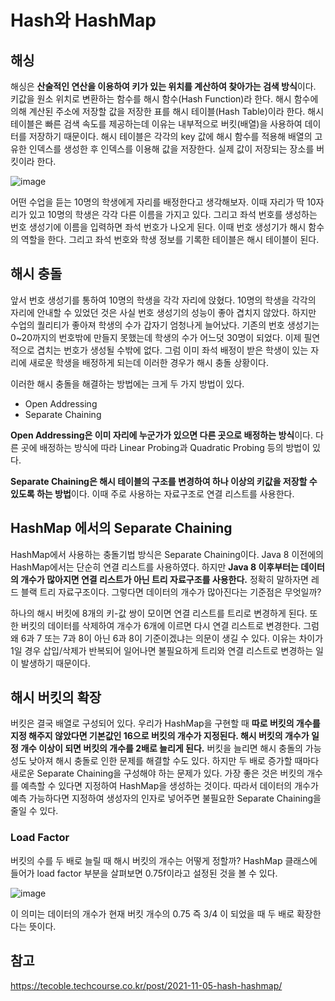 # Hash와 HashMap


## 해싱

해싱은 **산술적인 연산을 이용하여 키가 있는 위치를 계산하여 찾아가는 검색 방식**이다. 키값을 원소 위치로 변환하는 함수를 해시 함수(Hash Function)라 한다. 해시 함수에 의해 계산된 주소에 저장할 값을 저장한 표를 해시 테이블(Hash Table)이라 한다. 해시 테이블은 빠른 검색 속도를 제공하는데 이유는 내부적으로 버킷(배열)을 사용하여 데이터를 저장하기 때문이다. 해시 테이블은 각각의 key 값에 해시 함수를 적용해 배열의 고유한 인덱스를 생성한 후 인덱스를 이용해 값을 저장한다. 실제 값이 저장되는 장소를 버킷이라 한다.

![image](https://user-images.githubusercontent.com/63634505/140446636-2d26f699-3b5d-495e-8439-f2d8d29adbc0.png)

어떤 수업을 듣는 10명의 학생에게 자리를 배정한다고 생각해보자. 이때 자리가 딱 10자리가 있고 10명의 학생은 각각 다른 이름을 가지고 있다. 그리고 좌석 번호를 생성하는 번호 생성기에 이름을 입력하면 좌석 번호가 나오게 된다. 이때 번호 생성기가 해시 함수의 역할을 한다. 그리고 좌석 번호와 학생 정보를 기록한 테이블은 해시 테이블이 된다.

## 해시 충돌

앞서 번호 생성기를 통하여 10명의 학생을 각각 자리에 앉혔다. 10명의 학생을 각각의 자리에 안내할 수 있었던 것은 사실 번호 생성기의 성능이 좋아 겹치지 않았다. 하지만 수업의 퀄리티가 좋아져 학생의 수가 갑자기 엄청나게 늘어났다. 기존의 번호 생성기는 0~20까지의 번호밖에 만들지 못했는데 학생의 수가 어느덧 30명이 되었다. 이제 필연적으로 겹치는 번호가 생성될 수밖에 없다. 그럼 이미 좌석 배정이 받은 학생이 있는 자리에 새로운 학생을 배정하게 되는데 이러한 경우가 해시 충돌 상황이다.

이러한 해시 충돌을 해결하는 방법에는 크게 두 가지 방법이 있다.

- Open Addressing
- Separate Chaining

**Open Addressing은 이미 자리에 누군가가 있으면 다른 곳으로 배정하는 방식**이다. 다른 곳에 배정하는 방식에 따라 Linear Probing과 Quadratic Probing 등의 방법이 있다.

**Separate Chaining은 해시 테이블의 구조를 변경하여 하나 이상의 키값을 저장할 수 있도록 하는 방법**이다. 이때 주로 사용하는 자료구조로 연결 리스트를 사용한다.

## HashMap 에서의 Separate Chaining

HashMap에서 사용하는 충돌기법 방식은 Separate Chaining이다. Java 8 이전에의 HashMap에서는 단순히 연결 리스트를 사용하였다. 하지만 **Java 8 이후부터는 데이터의 개수가 많아지면 연결 리스트가 아닌 트리 자료구조를 사용한다.** 정확히 말하자면 레드 블랙 트리 자료구조이다. 그렇다면 데이터의 개수가 많아진다는 기준점은 무엇일까?

하나의 해시 버킷에 8개의 키-값 쌍이 모이면 연결 리스트를 트리로 변경하게 된다. 또한 버킷의 데이터를 삭제하여 개수가 6개에 이르면 다시 연결 리스트로 변경한다. 그럼 왜 6과 7 또는 7과 8이 아닌 6과 8이 기준이겠냐는 의문이 생길 수 있다. 이유는 차이가 1일 경우 삽입/삭제가 반복되어 일어나면 불필요하게 트리와 연결 리스트로 변경하는 일이 발생하기 때문이다.

## 해시 버킷의 확장

버킷은 결국 배열로 구성되어 있다. 우리가 HashMap을 구현할 때 **따로 버킷의 개수를 지정 해주지 않았다면 기본값인 16으로 버킷의 개수가 지정된다. 해시 버킷의 개수가 일정 개수 이상이 되면 버킷의 개수를 2배로 늘리게 된다.** 버킷을 늘리면 해시 충돌의 가능성도 낮아져 해시 충돌로 인한 문제를 해결할 수도 있다. 하지만 두 배로 증가할 때마다 새로운 Separate Chaining을 구성해야 하는 문제가 있다. 가장 좋은 것은 버킷의 개수를 예측할 수 있다면 지정하여 HashMap을 생성하는 것이다. 따라서 데이터의 개수가 예측 가능하다면 지정하여 생성자의 인자로 넣어주면 불필요한 Separate Chaining을 줄일 수 있다.

### Load Factor

버킷의 수를 두 배로 늘릴 때 해시 버킷의 개수는 어떻게 정할까?  HashMap 클래스에 들어가 load factor 부분을 살펴보면 0.75f이라고 설정된 것을 볼 수 있다.

![image](https://user-images.githubusercontent.com/63634505/140446706-681ff318-2a7c-418a-9028-e46a3e8810dd.png)

이 의미는 데이터의 개수가 현재 버킷 개수의 0.75 즉 3/4 이 되었을 때 두 배로 확장한다는 뜻이다.

## 참고
https://tecoble.techcourse.co.kr/post/2021-11-05-hash-hashmap/

